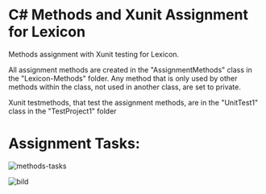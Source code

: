 # C# Methods and Xunit Assignment for Lexicon
Methods assignment with Xunit testing for Lexicon. 

All assignment methods are created in the "AssignmentMethods" class in the "Lexicon-Methods" folder. Any method that is only used by other methods within the class, not used in another class, are set to private.

Xunit testmethods, that test the assignment methods, are in the "UnitTest1" class in the "TestProject1" folder


#  Assignment Tasks:
![methods-tasks](https://github.com/thordmoller/Lexicon-Methods/assets/43022745/35dd7401-8ba9-4a97-9af6-83d87d168f64)


![bild](https://github.com/thordmoller/Lexicon-Methods/assets/43022745/8d48cc43-c427-4840-8bf4-a3cb5e8841cd)

